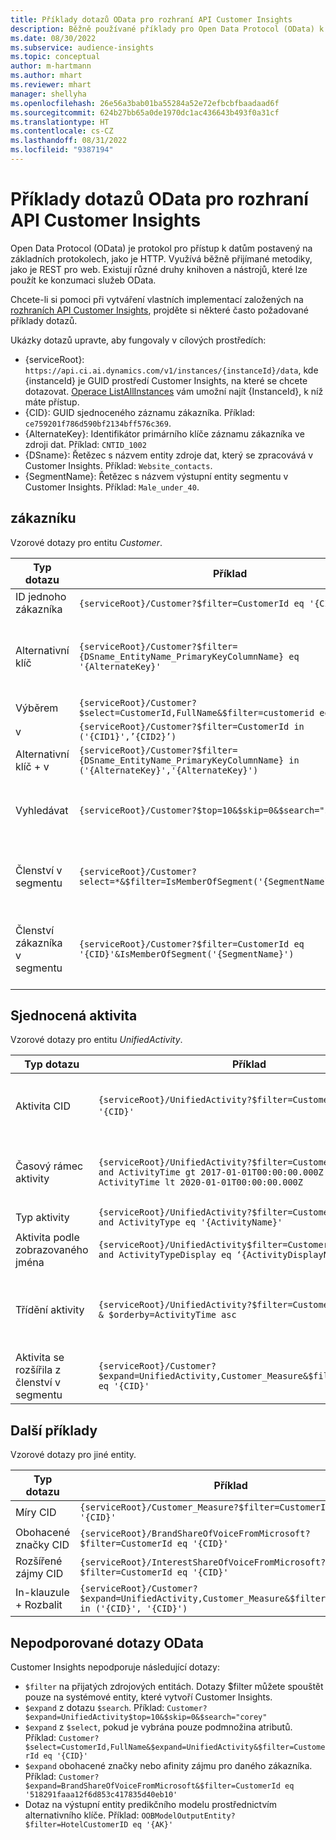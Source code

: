 ```yaml
---
title: Příklady dotazů OData pro rozhraní API Customer Insights
description: Běžně používané příklady pro Open Data Protocol (OData) k dotazování rozhraní API Customer Insights za účelem kontroly dat.
ms.date: 08/30/2022
ms.subservice: audience-insights
ms.topic: conceptual
author: m-hartmann
ms.author: mhart
ms.reviewer: mhart
manager: shellyha
ms.openlocfilehash: 26e56a3bab01ba55284a52e72efbcbfbaadaad6f
ms.sourcegitcommit: 624b27bb65a0de1970dc1ac436643b493f0a31cf
ms.translationtype: HT
ms.contentlocale: cs-CZ
ms.lasthandoff: 08/31/2022
ms.locfileid: "9387194"
---
```

# <a name="odata-query-examples-for-customer-insights-apis"></a>Příklady dotazů OData pro rozhraní API Customer Insights

Open Data Protocol (OData) je protokol pro přístup k datům postavený na základních protokolech, jako je HTTP. Využívá běžně přijímané metodiky, jako je REST pro web. Existují různé druhy knihoven a nástrojů, které lze použít ke konzumaci služeb OData.

Chcete-li si pomoci při vytváření vlastních implementací založených na [rozhraních API Customer Insights](apis.md), projděte si některé často požadované příklady dotazů.

Ukázky dotazů upravte, aby fungovaly v cílových prostředích:

- {serviceRoot}: `https://api.ci.ai.dynamics.com/v1/instances/{instanceId}/data`, kde {instanceId} je GUID prostředí Customer Insights, na které se chcete dotazovat. [Operace ListAllInstances](https://developer.ci.ai.dynamics.com/api-details#api=CustomerInsights&operation=Get-all-instances) vám umožní najít {InstanceId}, k níž máte přístup.
- {CID}: GUID sjednoceného záznamu zákazníka. Příklad: `ce759201f786d590bf2134bff576c369`.
- {AlternateKey}: Identifikátor primárního klíče záznamu zákazníka ve zdroji dat. Příklad: `CNTID_1002`
- {DSname}: Řetězec s názvem entity zdroje dat, který se zpracovává v Customer Insights. Příklad: `Website_contacts`.
- {SegmentName}: Řetězec s názvem výstupní entity segmentu v Customer Insights. Příklad: `Male_under_40`.

## <a name="customer"></a>zákazníku

Vzorové dotazy pro entitu *Customer*.

|Typ dotazu |Příklad  | Poznámka:  |
|---------|---------|---------|
|ID jednoho zákazníka     | `{serviceRoot}/Customer?$filter=CustomerId eq '{CID}'`          |  |
|Alternativní klíč    | `{serviceRoot}/Customer?$filter={DSname_EntityName_PrimaryKeyColumnName} eq '{AlternateKey}'`         |  Alternativní klíče přetrvávají ve sjednocené entitě zákazníka       |
|Výběrem   | `{serviceRoot}/Customer?$select=CustomerId,FullName&$filter=customerid eq '1'`        |         |
|v    | `{serviceRoot}/Customer?$filter=CustomerId in ('{CID1}',’{CID2}’)`        |         |
|Alternativní klíč + v   | `{serviceRoot}/Customer?$filter={DSname_EntityName_PrimaryKeyColumnName} in ('{AlternateKey}','{AlternateKey}')`         |         |
|Vyhledávat  | `{serviceRoot}/Customer?$top=10&$skip=0&$search="string"`        |   Vrátí 10 nejlepších výsledků pro hledaný řetězec      |
|Členství v segmentu  | `{serviceRoot}/Customer?select=*&$filter=IsMemberOfSegment('{SegmentName}')&$top=10`     | Vrátí přednastavený počet řádků z entity segmentace.      |
|Členství zákazníka v segmentu | `{serviceRoot}/Customer?$filter=CustomerId eq '{CID}'&IsMemberOfSegment('{SegmentName}')`     | Vrátí profil zákazníka, pokud je členem daného segmentu     |

## <a name="unified-activity"></a>Sjednocená aktivita

Vzorové dotazy pro entitu *UnifiedActivity*.

|Typ dotazu |Příklad  | Poznámka:  |
|---------|---------|---------|
|Aktivita CID     | `{serviceRoot}/UnifiedActivity?$filter=CustomerId eq '{CID}'`          | Vypisuje aktivity konkrétního profilu zákazníka |
|Časový rámec aktivity    | `{serviceRoot}/UnifiedActivity?$filter=CustomerId eq '{CID}' and ActivityTime gt 2017-01-01T00:00:00.000Z and ActivityTime lt 2020-01-01T00:00:00.000Z`     |  Aktivity zákaznického profilu v časovém rámci       |
|Typ aktivity    |   `{serviceRoot}/UnifiedActivity?$filter=CustomerId eq '{CID}' and ActivityType eq '{ActivityName}'`        |         |
|Aktivita podle zobrazovaného jména     | `{serviceRoot}/UnifiedActivity$filter=CustomerId eq ‘{CID}’ and ActivityTypeDisplay eq ‘{ActivityDisplayName}’`        | |
|Třídění aktivity    | `{serviceRoot}/UnifiedActivity?$filter=CustomerId eq ‘{CID}’ & $orderby=ActivityTime asc`     |  Řazení aktivit ve vzestupném nebo sestupném pořadí       |
|Aktivita se rozšířila z členství v segmentu  |   `{serviceRoot}/Customer?$expand=UnifiedActivity,Customer_Measure&$filter=CustomerId eq '{CID}'`     |         |

## <a name="other-examples"></a>Další příklady

Vzorové dotazy pro jiné entity.

|Typ dotazu |Příklad  | Poznámka:  |
|---------|---------|---------|
|Míry CID    | `{serviceRoot}/Customer_Measure?$filter=CustomerId eq '{CID}'`          |  |
|Obohacené značky CID    | `{serviceRoot}/BrandShareOfVoiceFromMicrosoft?$filter=CustomerId eq '{CID}'`  |       |
|Rozšířené zájmy CID    |   `{serviceRoot}/InterestShareOfVoiceFromMicrosoft?$filter=CustomerId eq '{CID}'`       |         |
|In-klauzule + Rozbalit     | `{serviceRoot}/Customer?$expand=UnifiedActivity,Customer_Measure&$filter=CustomerId in ('{CID}', '{CID}')`         | |

## <a name="not-supported-odata-queries"></a>Nepodporované dotazy OData

Customer Insights nepodporuje následující dotazy:

- `$filter` na přijatých zdrojových entitách. Dotazy $filter můžete spouštět pouze na systémové entity, které vytvoří Customer Insights.
- `$expand` z dotazu `$search`. Příklad: `Customer?$expand=UnifiedActivity$top=10&$skip=0&$search="corey"`
- `$expand` z `$select`, pokud je vybrána pouze podmnožina atributů. Příklad: `Customer?$select=CustomerId,FullName&$expand=UnifiedActivity&$filter=CustomerId eq '{CID}'`
- `$expand` obohacené značky nebo afinity zájmu pro daného zákazníka. Příklad: `Customer?$expand=BrandShareOfVoiceFromMicrosoft&$filter=CustomerId eq '518291faaa12f6d853c417835d40eb10'`
- Dotaz na výstupní entity predikčního modelu prostřednictvím alternativního klíče. Příklad: `OOBModelOutputEntity?$filter=HotelCustomerID eq '{AK}'`
